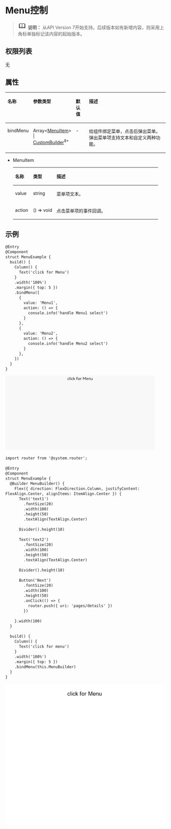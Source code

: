 # Menu控制<a name="ZH-CN_TOPIC_0000001237715095"></a>

>![](../../public_sys-resources/icon-note.gif) **说明：** 
>从API Version 7开始支持。后续版本如有新增内容，则采用上角标单独标记该内容的起始版本。

## 权限列表<a name="section781125411508"></a>

无

## 属性<a name="section6820191711316"></a>

<table><thead align="left"><tr><th class="cellrowborder" valign="top" width="15.17%" id="mcps1.1.5.1.1"><p>名称</p>
</th>
<th class="cellrowborder" valign="top" width="19.950000000000003%" id="mcps1.1.5.1.2"><p>参数类型</p>
</th>
<th class="cellrowborder" valign="top" width="8.709999999999999%" id="mcps1.1.5.1.3"><p>默认值</p>
</th>
<th class="cellrowborder" valign="top" width="56.169999999999995%" id="mcps1.1.5.1.4"><p>描述</p>
</th>
</tr>
</thead>
<tbody><tr><td class="cellrowborder" valign="top" width="15.17%" headers="mcps1.1.5.1.1 "><p>bindMenu</p>
</td>
<td class="cellrowborder" valign="top" width="19.950000000000003%" headers="mcps1.1.5.1.2 "><p>Array&lt;<a href="#li430441812114">MenuItem</a>&gt; | <a href="../../toctopics/zh-cn_topic_0000001237475069.md#section2538145016250">CustomBuilder</a><sup><span>8+</span></sup></p>
</td>
<td class="cellrowborder" valign="top" width="8.709999999999999%" headers="mcps1.1.5.1.3 "><p>-</p>
</td>
<td class="cellrowborder" valign="top" width="56.169999999999995%" headers="mcps1.1.5.1.4 "><p>给组件绑定菜单，点击后弹出菜单。弹出菜单项支持文本和自定义两种功能。</p>
</td>
</tr>
</tbody>
</table>

-   <a name="li430441812114"></a>MenuItem

    <table><thead align="left"><tr><th class="cellrowborder" valign="top" width="12.379999999999999%" id="mcps1.1.4.1.1"><p>名称</p>
    </th>
    <th class="cellrowborder" valign="top" width="16.189999999999998%" id="mcps1.1.4.1.2"><p>类型</p>
    </th>
    <th class="cellrowborder" valign="top" width="71.43%" id="mcps1.1.4.1.3"><p>描述</p>
    </th>
    </tr>
    </thead>
    <tbody><tr><td class="cellrowborder" valign="top" width="12.379999999999999%" headers="mcps1.1.4.1.1 "><p>value</p>
    </td>
    <td class="cellrowborder" valign="top" width="16.189999999999998%" headers="mcps1.1.4.1.2 "><p>string</p>
    </td>
    <td class="cellrowborder" valign="top" width="71.43%" headers="mcps1.1.4.1.3 "><p>菜单项文本。</p>
    </td>
    </tr>
    <tr><td class="cellrowborder" valign="top" width="12.379999999999999%" headers="mcps1.1.4.1.1 "><p>action</p>
    </td>
    <td class="cellrowborder" valign="top" width="16.189999999999998%" headers="mcps1.1.4.1.2 "><p>() =&gt; void</p>
    </td>
    <td class="cellrowborder" valign="top" width="71.43%" headers="mcps1.1.4.1.3 "><p>点击菜单项的事件回调。</p>
    </td>
    </tr>
    </tbody>
    </table>


## 示例<a name="section3505155091512"></a>

```
@Entry
@Component
struct MenuExample {
  build() {
    Column() {
      Text('click for Menu')
    }
    .width('100%')
    .margin({ top: 5 })
    .bindMenu([
      {
        value: 'Menu1',
        action: () => {
          console.info('handle Menu1 select')
        }
      },
      {
        value: 'Menu2',
        action: () => {
          console.info('handle Menu2 select')
        }
      },
    ])
  }
}
```

![](figures/menu.gif)

```
import router from '@system.router';

@Entry
@Component
struct MenuExample {
  @Builder MenuBuilder() {
    Flex({ direction: FlexDirection.Column, justifyContent: FlexAlign.Center, alignItems: ItemAlign.Center }) {
      Text('text1')
        .fontSize(20)
        .width(100)
        .height(50)
        .textAlign(TextAlign.Center)

      Divider().height(10)

      Text('text2')
        .fontSize(20)
        .width(100)
        .height(50)
        .textAlign(TextAlign.Center)

      Divider().height(10)

      Button('Next')
        .fontSize(20)
        .width(100)
        .height(50)
        .onClick(() => {
          router.push({ uri: 'pages/details' })
        })

    }.width(100)
  }

  build() {
    Column() {
      Text('click for menu')
    }
    .width('100%')
    .margin({ top: 5 })
    .bindMenu(this.MenuBuilder)
  }
}
```

![](figures/GIF.gif)

